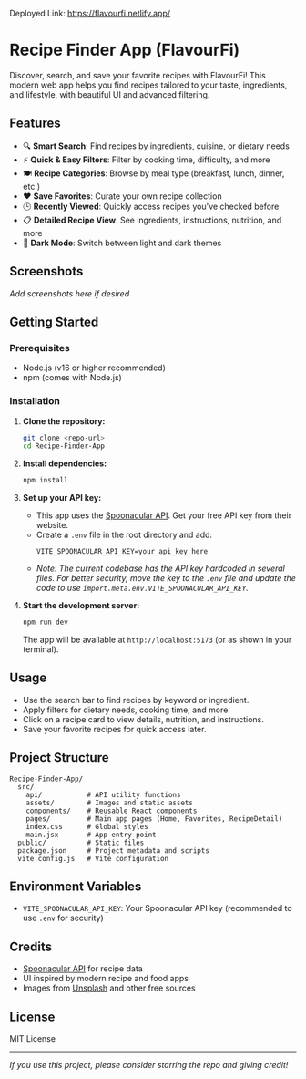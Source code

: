 Deployed Link: https://flavourfi.netlify.app/

# Recipe Finder App (FlavourFi)

Discover, search, and save your favorite recipes with FlavourFi! This modern web app helps you find recipes tailored to your taste, ingredients, and lifestyle, with beautiful UI and advanced filtering.

## Features
- 🔍 **Smart Search**: Find recipes by ingredients, cuisine, or dietary needs
- ⚡ **Quick & Easy Filters**: Filter by cooking time, difficulty, and more
- 🍽️ **Recipe Categories**: Browse by meal type (breakfast, lunch, dinner, etc.)
- ❤️ **Save Favorites**: Curate your own recipe collection
- 🕒 **Recently Viewed**: Quickly access recipes you've checked before
- 📋 **Detailed Recipe View**: See ingredients, instructions, nutrition, and more
- 🌙 **Dark Mode**: Switch between light and dark themes

## Screenshots
_Add screenshots here if desired_

## Getting Started

### Prerequisites
- Node.js (v16 or higher recommended)
- npm (comes with Node.js)

### Installation
1. **Clone the repository:**
   ```bash
   git clone <repo-url>
   cd Recipe-Finder-App
   ```
2. **Install dependencies:**
   ```bash
   npm install
   ```
3. **Set up your API key:**
   - This app uses the [Spoonacular API](https://spoonacular.com/food-api). Get your free API key from their website.
   - Create a `.env` file in the root directory and add:
     ```env
     VITE_SPOONACULAR_API_KEY=your_api_key_here
     ```
   - _Note: The current codebase has the API key hardcoded in several files. For better security, move the key to the `.env` file and update the code to use `import.meta.env.VITE_SPOONACULAR_API_KEY`._

4. **Start the development server:**
   ```bash
   npm run dev
   ```
   The app will be available at `http://localhost:5173` (or as shown in your terminal).

## Usage
- Use the search bar to find recipes by keyword or ingredient.
- Apply filters for dietary needs, cooking time, and more.
- Click on a recipe card to view details, nutrition, and instructions.
- Save your favorite recipes for quick access later.

## Project Structure
```
Recipe-Finder-App/
  src/
    api/           # API utility functions
    assets/        # Images and static assets
    components/    # Reusable React components
    pages/         # Main app pages (Home, Favorites, RecipeDetail)
    index.css      # Global styles
    main.jsx       # App entry point
  public/          # Static files
  package.json     # Project metadata and scripts
  vite.config.js   # Vite configuration
```

## Environment Variables
- `VITE_SPOONACULAR_API_KEY`: Your Spoonacular API key (recommended to use `.env` for security)

## Credits
- [Spoonacular API](https://spoonacular.com/food-api) for recipe data
- UI inspired by modern recipe and food apps
- Images from [Unsplash](https://unsplash.com/) and other free sources

## License
MIT License

---

_If you use this project, please consider starring the repo and giving credit!_
